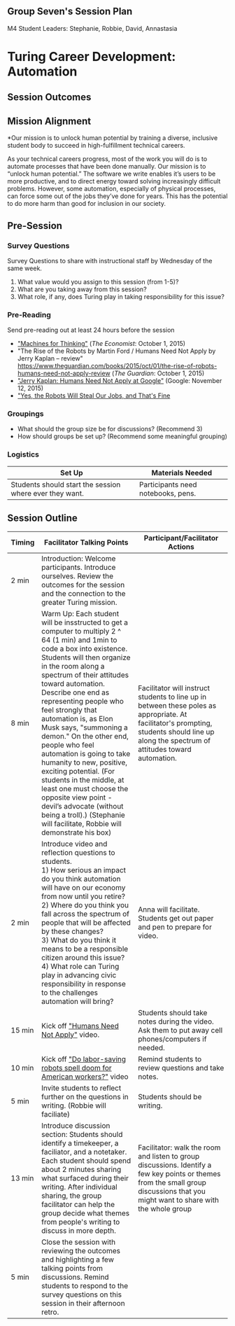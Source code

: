 ## Group Seven's Session Plan

M4 Student Leaders: Stephanie, Robbie, David, Annastasia

# Turing Career Development: Automation

## Session Outcomes

## Mission Alignment		 
  		  
*Our mission is to unlock human potential by training a diverse, inclusive student body to succeed in high-fulfillment technical careers.
  		  
As your technical careers progress, most of the work you will do is to automate processes that have been done manually. Our mission is to “unlock human potential.” The software we write enables it’s users to be more productive, and to direct energy toward solving increasingly difficult problems. However, some automation, especially of physical processes, can force some out of the jobs they’ve done for years. This has the potential to do more harm than good for inclusion in our society.

## Pre-Session


### Survey Questions

Survey Questions to share with instructional staff by Wednesday of the same week.

1.   What value would you assign to this session (from 1-5)?
2.   What are you taking away from this session?
3.   What role, if any, does Turing play in taking responsibility for this issue?


### Pre-Reading

Send pre-reading out at least 24 hours before the session

*   ["Machines for Thinking"](http://www.economist.com/news/books-and-arts/21669597-computers-will-get-smarter-humans-charge-machines-thinking) (_The Economist_: October 1, 2015)
*   "The Rise of the Robots by Martin Ford / Humans Need Not Apply by Jerry Kaplan – review"
https://www.theguardian.com/books/2015/oct/01/the-rise-of-robots-humans-need-not-apply-review (_The Guardian_: October 1, 2015)
*   ["Jerry Kaplan: Humans Need Not Apply at Google"](https://www.youtube.com/watch?v=JiiP5ROnzw8) (Google: November 12, 2015)
* ["Yes, the Robots Will Steal Our Jobs, and That's Fine](https://www.washingtonpost.com/posteverything/wp/2016/02/17/yes-the-robots-will-steal-our-jobs-and-thats-fine/?utm_term=.b200c49efca2)

### Groupings

*   What should the group size be for discussions? (Recommend 3)
*   How should groups be set up? (Recommend some meaningful grouping)


### Logistics

| Set Up | Materials Needed |
| ------ | ---------------- |
| Students should start the session where ever they want. | Participants need notebooks, pens. |  |


## Session Outline

| Timing        | Facilitator Talking Points           | Participant/Facilitator Actions  |
| ------------- | ------------- | ----- |
| 2 min | Introduction: Welcome participants.  Introduce ourselves.  Review the outcomes for the session and the connection to the greater Turing mission.  |
| 8 min | Warm Up: Each student will be insstructed to get a computer to multiply 2 ^ 64 (1 min) and 1min to code a box into existence. Students will then organize in the room along a spectrum of their attitudes toward automation. Describe one end as representing people who feel strongly that automation is, as Elon Musk says, "summoning a demon." On the other end, people who feel automation is going to take humanity to new, positive, exciting potential. (For students in the middle, at least one must choose the opposite view point - devil’s advocate (without being a troll).) (Stephanie will facilitate, Robbie will demonstrate his box) | Facilitator will instruct students to line up in between these poles as appropriate. At facilitator's prompting, students should line up along the spectrum of attitudes toward automation. |
| 2 min | Introduce video and reflection questions to students. <br> 1) How serious an impact do you think automation will have on our economy from now until you retire? <br> 2) Where do you think you fall across the spectrum of people that will be affected by these changes? <br> 3) What do you think it means to be a responsible citizen around this issue? <br> 4) What role can Turing play in advancing civic responsibility in response to the challenges automation will bring?  <br> | Anna will facilitate. Students get out paper and pen to prepare for video. |
| 15 min | Kick off ["Humans Need Not Apply"](https://www.youtube.com/watch?v=7Pq-S557XQU) video. | Students should take notes during the video.  Ask them to put away cell phones/computers if needed. |
| 10 min | Kick off ["Do labor-saving robots spell doom for American workers?"](http://www.pbs.org/newshour/bb/labor-saving-robots-spell-doom-american-workers/) video | Remind students to review questions and take notes. |
| 5 min | Invite students to reflect further on the questions in writing. (Robbie will faciliate) | Students should be writing. |
| 13 min | Introduce discussion section: Students should identify a timekeeper, a faciliator, and a notetaker.  Each student should spend about 2 minutes sharing what surfaced during their writing. After individual sharing, the group facilitator can help the group decide what themes from people's writing to discuss in more depth. | Facilitator: walk the room and listen to group discussions.  Identify a few key points or themes from the small group discussions that you might want to share with the whole group |
| 5 min | Close the session with reviewing the outcomes and highlighting a few talking points from discussions. Remind students to respond to the survey questions on this session in their afternoon retro. |  |


